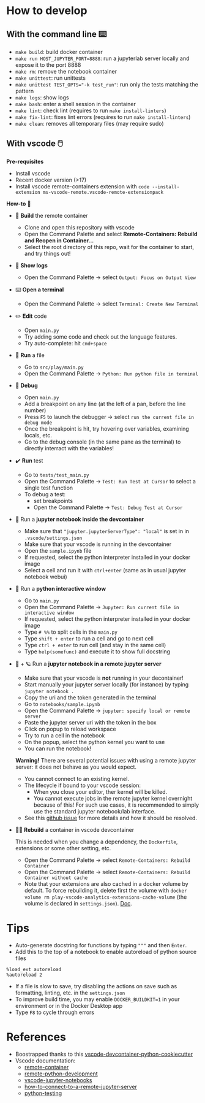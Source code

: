 # How to develop

## With the command line :keyboard:

* `make build`: build docker container
* `make run HOST_JUPYTER_PORT=8888`: run a jupyterlab server locally and expose it to the port 8888
* `make rm`: remove the notebook container
* `make unittest`: run unittests
* `make unittest TEST_OPTS="-k test_run"`: run only the tests matching the pattern
* `make logs`: show logs
* `make bash`: enter a shell session in the container
* `make lint`: check lint (requires to run `make install-linters`)
* `make fix-lint`: fixes lint errors (requires to run `make install-linters`)
* `make clean`: removes all temporary files (may require sudo)

## With vscode :computer_mouse:

**Pre-requisites**
* Install vscode
* Recent docker version (>17)
* Install vscode remote-containers extension with `code --install-extension ms-vscode-remote.vscode-remote-extensionpack`


**How-to** :book:

* :hammer: **Build** the remote container
  * Clone and open this repository with vscode
  * Open the Command Palette and select **Remote-Containers: Rebuild and Reopen in Container...**
  * Select the root directory of this repo, wait for the container to start, and try things out!

* :scroll: **Show logs**
  * Open the Command Palette → select `Output: Focus on Output View`

* :keyboard: **Open a terminal**
  * Open the Command Palette → select `Terminal: Create New Terminal`

* :pencil2: **Edit** code
  * Open `main.py`
  * Try adding some code and check out the language features.
  * Try auto-complete: hit `cmd+space`

* :runner: **Run** a file
  * Go to `src/play/main.py`
  * Open the Command Palette -> `Python: Run python file in terminal`

* :bug: **Debug**
  * Open `main.py`
  * Add a breakpoint on any line (at the left of a pan, before the line number)
  * Press `F5` to launch the debugger -> select `run the current file in debug mode`
  * Once the breakpoint is hit, try hovering over variables, examining locals, etc.
  * Go to the debug console (in the same pane as the terminal) to directly interract with the variables!

* :heavy_check_mark: **Run** test
  * Go to `tests/test_main.py`
  * Open the Command Palette -> `Test: Run Test at Cursor` to select a single test function
  * To debug a test:
    * set breakpoints
    * Open the Command Palette -> `Test: Debug Test at Cursor`

* :notebook: Run a **jupyter notebook inside the devcontainer**
  * Make sure that `"jupyter.jupyterServerType": "local"` is set in in `.vscode/settings.json`
  * Make sure that your vscode is running in the devcontainer
  * Open the `sample.ipynb` file
  * If requested, select the python interpreter installed in your docker image
  * Select a cell and run it with `ctrl+enter` (same as in usual jupyter notebook webui)

* :repeat: Run a **python interactive window**
  * Go to `main.py`
  * Open the Command Palette -> `Jupyter: Run current file in interactive window`
  * If requested, select the python interpreter installed in your docker image
  * Type `# %%` to split cells in the `main.py`
  * Type `shift + enter` to run a cell and go to next cell
  * Type `ctrl + enter` to run cell (and stay in the same cell)
  * Type `help(somefunc)` and execute it to show full docstring

* :notebook: + :ringed_planet: Run a **jupyter notebook in a remote jupyter server**
  * Make sure that your vscode is **not** running in your decontainer!
  * Start manually your jupyter server locally (for instance) by typing `jupyter notebook .`
  * Copy the uri and the token generated in the terminal
  * Go to `notebooks/sample.ipynb`
  * Open the Command Palette -> `jupyter: specify local or remote server`
  * Paste the jupyter server uri with the token in the box
  * Click on popup to reload workspace
  * Try to run a cell in the notebook
  * On the popup, select the python kernel you want to use
  * You can run the notebook!

  **Warning!** There are several potential issues with using a remote jupyter server: it does not behave as you would expect.
  * You cannot connect to an existing kernel.
  * The lifecycle if bound to your vscode session:
    * When you close your editor, ther kernel will be killed.
    * You cannot execute jobs in the remote jupyter kernel overnight because of this! For such use cases, it is recommended to simply use the standard jupyter notebook/lab interface.
  * See this [github issue](https://github.com/microsoft/vscode-jupyter/issues/1378) for more details and how it should be resolved.

* :hammer::hammer: **Rebuild** a container in vscode devcontainer

    This is needed when you change a dependency, the `Dockerfile`, extensions or some other setting, etc.
  * Open the Command Palette -> select `Remote-Containers: Rebuild Container`
  * Open the Command Palette -> select `Remote-Containers: Rebuild Container without cache`
  * Note that your extensions are also cached in a docker volume by default. To force rebuilding it, delete first the volume with `docker volume rm play-vscode-analytics-extensions-cache-volume` (the volume is declared in `settings.json`). [Doc](https://code.visualstudio.com/remote/advancedcontainers/avoid-extension-reinstalls).


# Tips
* Auto-generate docstring for functions by typing `"""` and then `Enter`.
* Add this to the top of a notebook to enable autoreload of python source files
```
%load_ext autoreload
%autoreload 2
```
* If a file is slow to save, try disabling the actions on save such as formatting, linting, etc. in the `settings.json`
* To improve build time, you may enable `DOCKER_BUILDKIT=1` in your environment or in the Docker Desktop app
* Type `F8` to cycle through errors

# References

* Boostrapped thanks to this [vscode-devcontainer-python-cookiecutter](https://github.com/ilyasotkov/vscode-devcontainer-python-cookiecutter)
* Vscode documentation:
  * [remote-container](https://code.visualstudio.com/docs/remote/containers)
  * [remote-python-development](https://devblogs.microsoft.com/python/remote-python-development-in-visual-studio-code/)
  * [vscode-jupyter-notebooks](https://code.visualstudio.com/docs/datascience/jupyter-notebooks)
  * [how-to-connect-to-a-remote-jupyter-server](https://code.visualstudio.com/docs/datascience/jupyter-notebooks#_connect-to-a-remote-jupyter-server)
  * [python-testing](https://code.visualstudio.com/docs/python/testing)
